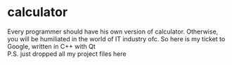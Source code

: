 # calculator
Every programmer should have his own version of calculator. Otherwise, you will be humiliated in the world of IT industry ofc. So here is my ticket to Google, written in C++ with Qt \
P.S. just dropped all my project files here
